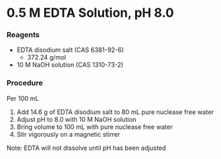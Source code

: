 # 0.5 M EDTA Solution, pH 8.0
### Reagents
- EDTA disodium salt (CAS 6381-92-6)
	- 372.24 g/mol
- 10 M NaOH solution (CAS 1310-73-2)

### Procedure
Per 100 mL
1. Add 14.6 g of EDTA disodium salt to 80 mL pure nuclease free water
2. Adjust pH to 8.0 with 10 M NaOH solution
3. Bring volume to 100 mL with pure nuclease free water
4. Stir vigorously on a magnetic stirrer

Note: EDTA will not dissolve until pH has been adjusted
